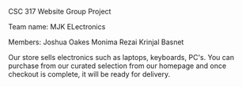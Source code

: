 CSC 317 Website Group Project


Team name:
MJK ELectronics


Members:
Joshua Oakes
Monima Rezai
Krinjal Basnet


Our store sells electronics such as laptops, keyboards, PC's. You can purchase from our curated selection from our homepage and once checkout is complete, it will be ready for delivery.
